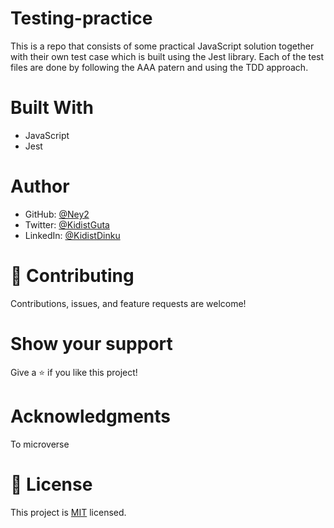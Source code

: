 # Testing-practice
This is a repo that consists of some practical JavaScript solution together with their own test case which is built using the Jest library. Each of the test files are done by following the AAA patern and using the TDD approach.
 # Built With
   - JavaScript 
   - Jest
# Author 
   - GitHub: [@Ney2](https://github.com/Ney2)
   - Twitter: [@KidistGuta](https://twitter.com/GutaKidist)
   - LinkedIn: [@KidistDinku](https://www.linkedin.com/in/kidist-guta-014025183/)

# 🤝 Contributing
Contributions, issues, and feature requests are welcome!

# Show your support
Give a ⭐️ if you like this project!

# Acknowledgments
To microverse

# 📝 License
This project is [MIT](https://github.com/microverseinc/readme-template/blob/master/MIT.md) licensed.
